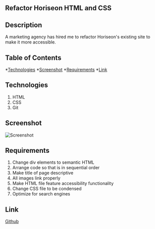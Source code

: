 ## Refactor Horiseon HTML and CSS
## Description
A marketing agency has hired me to refactor Horiseon's existing site to make it more accessible.

## Table of Contents
*[Technologies](#technologies)
*[Screenshot](#screenshot)
*[Requirements](#requirements)
*[Link](#link)


## Technologies
1. HTML
2. CSS
3. Git

## Screenshot
![Screenshot](./assets/css/01-html-css-git-homework-demo.png)


## Requirements
1. Change div elements to semantic HTML
2. Arrange code so that is in sequential order
3. Make title of page descriptive
4. All images link properly
5. Make HTML file feature accessibility functionality
6. Change CSS file to be condensed 
7. Optimize for search engines

## Link 
[Github](https://github.com/) 

